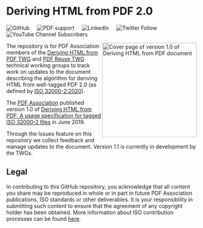 # Deriving HTML from PDF 2.0

![GitHub](https://img.shields.io/github/license/pdf-association/Deriving-HTML-from-PDF)
&nbsp;&nbsp;&nbsp;
![PDF support](https://img.shields.io/badge/PDF-2.0-blue)
&nbsp;&nbsp;&nbsp;
![LinkedIn](https://img.shields.io/static/v1?style=social&label=LinkedIn&logo=linkedin&message=PDF-Association)
&nbsp;&nbsp;&nbsp;
![Twitter Follow](https://img.shields.io/twitter/follow/PDFAssociation?style=social)
&nbsp;&nbsp;&nbsp;
![YouTube Channel Subscribers](https://img.shields.io/youtube/channel/subscribers/UCJL_M0VH2lm65gvGVarUTKQ?style=social)


<img style="float:right" height="250" src="https://www.pdfa.org/wp-content/uploads/2019/06/DerivingHTMLfromPDF-728x1024.png" alt="Cover page of version 1.0 of Deriving HTML from PDF document">

The repository is for PDF Association members of the [Deriving HTML from PDF TWG](https://www.pdfa.org/community/deriving-html-from-pdf-twg/) and [PDF Reuse TWG](https://www.pdfa.org/community/pdf-reuse-twg/) technical working groups to track work on updates to the document describing the algorithm for deriving HTML from well-tagged PDF 2.0 (as defined by [ISO 32000-2:2020](https://www.iso.org/standard/75839.html)).

The [PDF Association](https://www.pdfa.org) published version 1.0 of [Deriving HTML from PDF: A usage specification for tagged ISO 32000-2 files](https://www.pdfa.org/resource/deriving-html-from-pdf/) in June 2019.

Through the Issues feature on this repository we collect feedback and manage updates to the document. Version 1.1 is currently in development by the TWGs.

## Legal

In contributing to this GitHub repository, you acknowledge that all content you share may be reproduced in whole or in part in future PDF Association publications, ISO standards or other deliverables. It is your responsibility in submitting such content to ensure that the agreement of any copyright holder has been obtained. More information about ISO contribution processes can be found [here](https://www.iso.org/publication/PUB100037.html).

